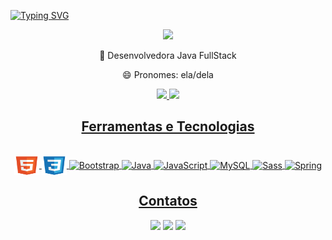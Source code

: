

[![Typing SVG](https://readme-typing-svg.herokuapp.com/?color=76b5a0&size=35&center=true&vCenter=true&width=1000&lines=HELLO,+My+name+is+Caroline+Viana;I'm+22+years+old;I'm+from+Brazil;Be+Welcome!+:%29)](https://git.io/typing-svg)

<div align="center">
  <img height="200em" src="https://user-images.githubusercontent.com/105978800/229145178-1b5329a7-4bdf-4782-871d-aa9d3929fc42.png"/>
<div/>

<div align="center" style="display: block">
  <p>🌱 Desenvolvedora Java FullStack<p/>
  <p>😄 Pronomes: ela/dela <p/>
<div/>

<div align="center">
  <a href="https://github.com/Caroline-Viana">
  <img height="150em" src="https://github-readme-stats.vercel.app/api?username=Caroline-Viana&show_icons=true&theme=material-palenight&include_all_commits=true&count_private=true"/>
  <img height="150em" src="https://github-readme-stats.vercel.app/api/top-langs/?username=Caroline-Viana&layout=compact&langs_count=7&theme=material-palenight"/>
</div>
  
  ## Ferramentas e Tecnologias
  
<div style="display: inline_block"><br>
  <img align="center" alt="Carol-HTML" height="30" width="40" src="https://raw.githubusercontent.com/devicons/devicon/master/icons/html5/html5-original.svg">
  <img align="center" alt="Carol-CSS" height="30" width="40" src="https://raw.githubusercontent.com/devicons/devicon/master/icons/css3/css3-original.svg">
  <img align="center" alt="Bootstrap" height="30" width="40" src="https://cdn.jsdelivr.net/gh/devicons/devicon/icons/bootstrap/bootstrap-plain.svg"/>
  <img align="center" alt="Java" height="30" width="40" src="https://cdn.jsdelivr.net/gh/devicons/devicon/icons/java/java-original.svg"/> 
  <img align="center" alt="JavaScript" height="30" width="40" src="https://cdn.jsdelivr.net/gh/devicons/devicon/icons/javascript/javascript-plain.svg"/>
  <img align="center" alt="MySQL" height="30" width="40" src="https://cdn.jsdelivr.net/gh/devicons/devicon/icons/mysql/mysql-original-wordmark.svg" />
  <img align="center" alt="Sass" height="30" width="40" src="https://cdn.jsdelivr.net/gh/devicons/devicon/icons/sass/sass-original.svg" />
  <img align="center" alt="Spring" height="30" width="40" src="https://cdn.jsdelivr.net/gh/devicons/devicon/icons/spring/spring-original.svg" />
</div>
  
  ## Contatos
   
  <div>
    <a href = "https://www.linkedin.com/in/caroline-viana-de-medeiros/" target="_blank"><img src="https://img.shields.io/badge/-LinkedIn-%230077B5?style=for-the-badge&logo=linkedin&logoColor=white" target="_blank"><a/>
    <a href = "carolviana-21@hotmail.com" target="_blank"><img src="https://img.shields.io/badge/-Instagram-%23E4405F?style=for-the-badge&logo=instagram&logoColor=white" target="_blank"><a/>
    <a href = "https://instagram.com/caroline_viana_s2?igshid=OTJhZDVkZWE=" target="_blank"><img src="https://img.shields.io/badge/Microsoft_Outlook-0078D4?style=for-the-badge&logo=microsoft-outlook&logoColor=white" target="_blank"><a/>
  </div>
  
 ##

